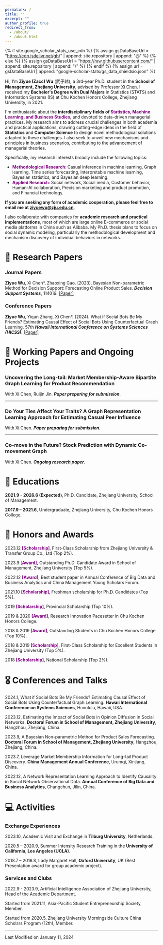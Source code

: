 ```yaml
---
permalink: /
title: ""
excerpt: ""
author_profile: true
redirect_from: 
  - /about/
  - /about.html
---
```


{% if site.google_scholar_stats_use_cdn %}
{% assign gsDataBaseUrl = "https://cdn.jsdelivr.net/gh/" | append: site.repository | append: "@" %}
{% else %}
{% assign gsDataBaseUrl = "https://raw.githubusercontent.com/" | append: site.repository | append: "/" %}
{% endif %}
{% assign url = gsDataBaseUrl | append: "google-scholar-stats/gs_data_shieldsio.json" %}

<span class='anchor' id='about-me'></span>

Hi, I'm **Ziyue (Zacc) Wu** (武子越), a 3rd-year Ph.D. student in the **School of Management, Zhejiang University**, advised by Professor [Xi Chen](https://person.zju.edu.cn/chenxi/). I received my **Bachelor's Degree with Dual Majors** in Statistics (STATS) and Information Systems (IS) at Chu Kochen Honors College, Zhejiang University, in 2021.  

I'm enthusiastic about the **interdisciplinary fields of <font color="purple">Statistics, Machine Learning, and Business Studies</font>**, and devoted to data-driven managerial practices. My research aims to address crucial challenges in both academia and practical applications, drawing cutting-edge ideas in the field of **Statistics** and **Computer Science** to design novel methodological solutions adapted to these challenges. I also seek to unveil new mechanisms and principles in business scenarios, contributing to the advancement of managerial theories.

Specifically, my research interests broadly include the following topics:

- **<font color="purple">Methodological Research</font>**: Casual inference in machine learning, Graph learning,
Time series forecasting, Interpretable machine learning, Bayesian statistics, and Bayesian deep learning.
- **<font color="purple">Applied Research</font>**: Social network, Social media, Customer behavior, Human-AI collaboration, Precision marketing and product promotion, and Financial technology.

**If you are seeking any form of academic cooperation, please feel free to email me at <font color="purple">ziyuewu@zju.edu.cn</font>**.

I also collaborate with companies for **academic research and practical implementations**, most of which are large online E-commerce or social media platforms in China such as Alibaba. My Ph.D. thesis plans to focus on social dynamic modeling, particularly the methodological development and mechanism discovery of individual behaviors in networks.



<!-- # 🔥 Ongoing Projects
<div class='paper-box'><div class='paper-box-image'><div><img src='images/r5.png' alt="sym" width="100%"></div></div>
<div class='paper-box-text' markdown="1">

### **Estimating the Effect of Social Bots in Networks Using Counterfactual Graph with Adversarial Learning.**

**<font color="purple">Highlights</font>**
- Examines the impact difference between humans and bots in influencing opinions in social networks. 
- Designs an effective approach to conduct counterfactual inference in networks with graph neural networks and adversarial multitask learning.
- The impact differences between bots and humans are overestimated without considering the underlying homophily.

</div>
</div>


<div class='paper-box'><div class='paper-box-image'><div><img src='images/r6.jpg' alt="sym" width="100%"></div></div>
<div class='paper-box-text' markdown="1">

### **Learning the Shifting Attention: A Novel Framework for Blockbuster Content Prediction.**

**<font color="purple">Highlights</font>**
- An ongoing project with an E-commerce company for conducting content selection and blockbuster prediction.
- Explore the internal and external factors fostering the generation of hotspots from the user attention perspective. 
- Design a theory-driven multivariate time series transfer learning approach to handle the shifting attention and user dynamics.

</div>
</div> -->



# 📝 Research Papers
### **Journal Papers**

**Ziyue Wu**, Xi Chen\*, Zhaoxing Gao. (2023). Bayesian Non-parametric Method for Decision Support: Forecasting Online Product Sales. ***Decision Support Systems***, 114019. [[Paper]](https://doi.org/10.1016/j.dss.2023.114019)

### **Conference Papers**

**Ziyue Wu**, Yiqun Zhang, Xi Chen\*. (2024). What if Social Bots Be My Friends? Estimating Causal Effect of Social Bots Using Counterfactual Graph Learning. 57th ***Hawaii International Conference on Systems Sciences (HICSS)***. [[Paper]](https://scholarspace.manoa.hawaii.edu/items/67acb13c-4e3e-43cd-bbc6-c43fbfdfb4a1)

# 💬 Working Papers and Ongoing Projects

### **Uncovering the Long-tail: Market Membership-Aware Bipartite Graph Learning for Product Recommendation**

With Xi Chen, Ruijin Jin. ***Paper preparing for submission***.

<!-- **<font color="purple">Abstract:</font>** While superstar products may account for the head of sales, long-tail products often provide major profits for retailers. This study focuses on uncovering profitable long-tail products and enhancing product recommendations. One of the key challenges lies in the insufficiency of the sparse interactions to accurately reflect their quality and capture the demand patterns. Furthermore, the superstar effect makes classical interaction-based recommendation algorithms concentrate on popular products and neglect long-tail ones. To this end, we leverage market membership information from the perspective of the product-customer relationship and propose a novel graph representation learning approach that can (1) identify the underlying sub-markets to enrich the information regarding long-tail products, (2) model heterogeneous customer preferences within distinct sub-markets at a finer granularity, and (3) improve customer interaction prediction and product recommendations. Our empirical and synthetic experiments demonstrate the superior prediction performance of our approach. Moreover, we collaborate with a well-known e-commerce platform in China to conduct a field experiment and validate the effectiveness of our approach in real-world large-scale product recommendations, demonstrating the value of market membership information. Our approach also unveils novel product complementarities and corresponding customer groups by analyzing the identified submarkets, providing insights for online retailers. -->

---

### **Do Your Ties Affect Your Traits? A Graph Representation Learning Approach for Estimating Casual Peer Influence**

With Xi Chen. ***Paper preparing for submission***.

<!-- **<font color="purple">Abstract:</font>** Network data such as social relationships supports both theoretical research and practical applications in managerial studies. This study focuses on the challenge of unobservable homophilous sources in social networks, a key factor leading to confounding bias when examining the causal peer influence on individual behaviors. To tackle the issue, studies have attempted to leverage observable network ties to recover information about individual latent traits and control homophily. In this paper, we theoretically prove the insufficiency of structural information (i.e., network topology) and the essential of node contextual information for recovering individual traits in observational networks. Additionally, given the diverse factors influencing tie formation beyond homophily, we demonstrate that researchers should selectively leverage ties formed by endogenous factors. Building on these insights, we introduce CausalDG, a data-driven approach that enables us to (1) recover unobservable homophilous factors by incorporating both structural and contextual information in the absence of node features, and (2) adaptively leverage ties generated by endogenous factors under various network formation mechanisms to enhance the inference of individual latent traits and estimate the causal peer influence. We demonstrate the advantages of CausalDG in reducing the estimation bias of peer influence through extensive simulations. We also illustrate how CausalDG supports better decision-making using empirical networks. Moreover, our application and analysis in a large online social game underscore the capability of CausalDG to compensate for unavailable individual covariates when estimating peer influence. -->

---

### **Co-move in the Future? Stock Prediction with Dynamic Co-movement Graph**

With Xi Chen. ***Ongoing research paper***.

<!-- **<font color="purple">Abstract:</font>** Predicting future outcomes by uncovering transferable historical information in dynamic environments is a significant challenge in information systems research. This study focuses on the prediction of stock movements, a representative scenario characterized by high dynamics and a low signal-to-noise ratio. Existing research suggests that movement patterns of assets, such as stock returns, can be learned from related entities, such as the coordinated movements of other stock prices. However, historical dependency patterns may not persist in the future. Drawing on market signal theory and employing a design science approach, we propose utilizing stock co-movement information as a proxy task for stock price forecasting to distinguish endogenous and exogenous factors behind the observable dependencies and extract information capable of making generalizable forecasts. Our approach effectively handles complex long- and short-term co-movement patterns, outperforming state-of-the-art methods in forecasting stock movements and trading in Chinese stock markets. Our findings show that co-movement information can reveal common risks associated with stocks and possesses significant predictive ability. However, it is crucial to distinguish observable co-movements caused by exogenous shocks, as these patterns often undergo rapid changes. -->


# 📖 Educations
**2021.9 - 2026.6 (Expected)**, Ph.D. Candidate, Zhejiang University, School of Management. 

**2017.9 – 2021.6**, Undergraduate, Zhejiang University, Chu Kochen Honors College. 

# 🎉 Honors and Awards
2023.12 **<font color="purple">[Scholarship]</font>**, First-Class Scholarship from Zhejiang University & Transfer Group Co., Ltd (Top 2%).

2023.9 **<font color="purple">[Award]</font>**, Outstanding Ph.D. Candidate Award in School of Management, Zhejiang University (Top 5%).

2022.12 **<font color="purple">[Award]</font>**, Best student paper in Annual Conference of Big Data and Business Analytics and China Management Young Scholars Forum. 

2021.10 **<font color="purple">[Scholarship]</font>**, Freshman scholarship for Ph.D. Candidates (Top 5%). 

2019 **<font color="purple">[Scholarship]</font>**, Provincial Scholarship (Top 10%). 

2019 & 2020 **<font color="purple">[Award]</font>**, Research Innovation Pacesetter in Chu Kochen Honors College. 

2018 & 2019 **<font color="purple">[Award]</font>**, Outstanding Students in Chu Kochen Honors College (Top 10%). 

2018 & 2019 **<font color="purple">[Scholarship]</font>**, First-Class Scholarship for Excellent Students in Zhejiang University (Top 5%).

2018 **<font color="purple">[Scholarship]</font>**, National Scholarship (Top 2%).

# 🎖 Conferences and Talks
2024.1, What if Social Bots Be My Friends? Estimating Causal Effect of Social Bots Using Counterfactual Graph Learning. **Hawaii International Conference on Systems Sciences**, Honolulu, Hawaii, USA.

2023.12, Estimating the Impact of Social Bots in Opinion Diffusion in Social Networks. **Doctoral Forum in School of Management, Zhejiang University**, Hangzhou, Zhejiang, China.

2023.9, A Bayesian Non-parametric Method for Product Sales Forecasting. **Doctoral Forum in School of Management, Zhejiang University**, Hangzhou, Zhejiang, China.

2023.7, Leverage Market Membership Information for Long-tail Product Discovery. **China Management Annual Conference**, Urumqi, Xinjiang, China.

2022.12, A Network Representation Learning Approach to Identify Causality in Social Network Observational Data. **Annual Conference of Big Data and Business Analytics**, Changchun, Jilin, China.


# 💻 Activities
### **Exchange Experiences**

2023.10, Academic Visit and Exchange in **Tilburg University**, Netherlands.

2020.5 – 2020.9, Summer Intensity Research Training in the **University of California, Los Angeles (UCLA)**.

2018.7 – 2018.8, Lady Margaret Hall, **Oxford University**, UK (Best Presentation award for group academic project).


### **Services and Clubs**

2022.9 - 2023.9, Artificial Intelligence Association of Zhejiang University, Head of the Academic Department.

Started from 2021.11, Asia-Pacific Student Entrepreneurship Society, Member.

Started from 2020.5, Zhejiang University Morningside Culture China Scholars Program (12th), Member.


---

Last Modified on January 11, 2024
